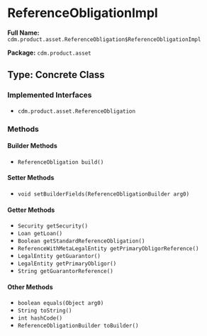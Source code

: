 # ReferenceObligationImpl

**Full Name:** `cdm.product.asset.ReferenceObligation$ReferenceObligationImpl`

**Package:** `cdm.product.asset`

## Type: Concrete Class

### Implemented Interfaces

- `cdm.product.asset.ReferenceObligation`

### Methods

#### Builder Methods

- `ReferenceObligation build()`

#### Setter Methods

- `void setBuilderFields(ReferenceObligationBuilder arg0)`

#### Getter Methods

- `Security getSecurity()`
- `Loan getLoan()`
- `Boolean getStandardReferenceObligation()`
- `ReferenceWithMetaLegalEntity getPrimaryObligorReference()`
- `LegalEntity getGuarantor()`
- `LegalEntity getPrimaryObligor()`
- `String getGuarantorReference()`

#### Other Methods

- `boolean equals(Object arg0)`
- `String toString()`
- `int hashCode()`
- `ReferenceObligationBuilder toBuilder()`

